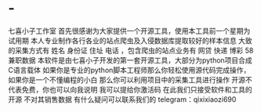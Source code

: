 # -
七喜小子工作室  首先很感谢为大家提供一个开源工具，使用本工具前一个星期为试用期  本人专业制作各行各业的站点爬虫及入侵数据库提取较好的样本信息  大致的采集方式有 姓名 身份证 住址 电话 ，包含爬虫的站点业务有 网贷 快递  博彩 58兼职数据  本软件是由七喜小子开发的第一套开源工具，大部分为python项目合成C语言载体  如果你是专业的python脚本工程师那么你轻松使用源代码完成操作，如果你是一个不懂编程的小白 那么你可以利用项目中的采集工具进行操作  开源不代表免费，你也可以向我说明 我可以提给你激活码 在此我们只接受软件和工具的开源 不对其销售数据  有什么疑问可以联系我们的 telegram：qixixiaozi690 
